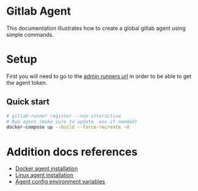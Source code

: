 # Gitlab Agent
This documentation illustrates how to create a global gitlab agent using simple commands.
# Setup
First you will need to go to the [admin runners url](https://my-gitlab.dev/admin/runners) in order to be able to get the agent token.

## Quick start
```sh
# gitlab-runner register --non-interactive
# Run agent (make sure to update .env if needed)
docker-compose up --build --force-recreate -d
```


# Addition docs references
- [Docker agent installation](https://docs.gitlab.com/runner/install/docker.html)
- [Linux agent installation](https://docs.gitlab.com/runner/install/linux-repository.html)
- [Agent config environment variables](https://gist.github.com/Mearman/318b96efb31ed33d9c2efa959784d6d8)